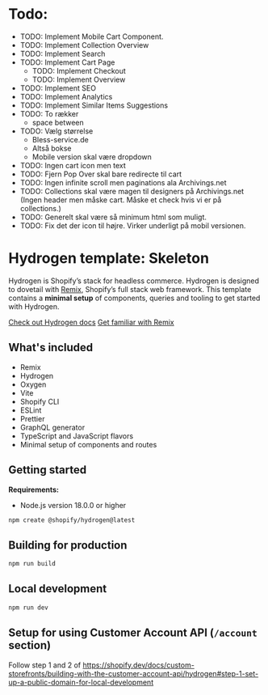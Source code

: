 # Todo:
- TODO: Implement Mobile Cart Component.
- TODO: Implement Collection Overview
- TODO: Implement Search
- TODO: Implement Cart Page
    - TODO: Implement Checkout
    - TODO: Implement Overview
- TODO: Implement SEO
- TODO: Implement Analytics
- TODO: Implement Similar Items Suggestions
- TODO: To rækker
    - space between
- TODO: Vælg størrelse
    - Bless-service.de
    - Altså bokse
    - Mobile version skal være dropdown
- TODO: Ingen cart icon men text
- TODO: Fjern Pop Over skal bare redirecte til cart
- TODO: Ingen infinite scroll men paginations ala Archivings.net
- TODO: Collections skal være magen til designers på Archivings.net (Ingen header men måske cart. Måske et check hvis vi er på collections.)
- TODO: Generelt skal være så minimum html som muligt.
- TODO: Fix det der icon til højre. Virker underligt på mobil versionen.


# Hydrogen template: Skeleton

Hydrogen is Shopify’s stack for headless commerce. Hydrogen is designed to dovetail with [Remix](https://remix.run/), Shopify’s full stack web framework. This template contains a **minimal setup** of components, queries and tooling to get started with Hydrogen.

[Check out Hydrogen docs](https://shopify.dev/custom-storefronts/hydrogen)
[Get familiar with Remix](https://remix.run/docs/en/v1)

## What's included
- Remix
- Hydrogen
- Oxygen
- Vite
- Shopify CLI
- ESLint
- Prettier
- GraphQL generator
- TypeScript and JavaScript flavors
- Minimal setup of components and routes

## Getting started

**Requirements:**

- Node.js version 18.0.0 or higher

```bash
npm create @shopify/hydrogen@latest
```

## Building for production

```bash
npm run build
```

## Local development

```bash
npm run dev
```

## Setup for using Customer Account API (`/account` section)

Follow step 1 and 2 of <https://shopify.dev/docs/custom-storefronts/building-with-the-customer-account-api/hydrogen#step-1-set-up-a-public-domain-for-local-development>
